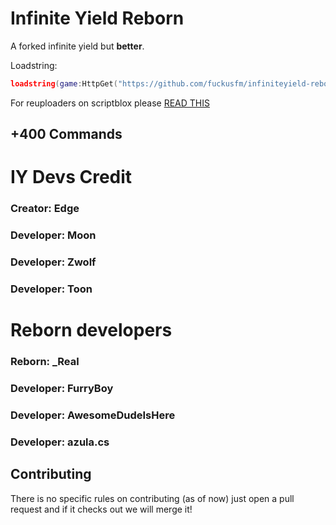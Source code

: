 # Infinite Yield Reborn
A forked infinite yield but **better**.

Loadstring:
```lua
loadstring(game:HttpGet("https://github.com/fuckusfm/infiniteyield-reborn/raw/master/source"))()
```
For reuploaders on scriptblox please [READ THIS](https://github.com/fuckusfm/infiniteyield-reborn/tree/scriptblox?tab=readme-ov-file#for-the-reuploaders-on-scriptblox-please-read-me)

## +400 Commands

# IY Devs Credit 
### Creator: Edge

### Developer: Moon
### Developer: Zwolf
### Developer: Toon

# Reborn developers
### Reborn: _Real

### Developer: FurryBoy
### Developer: AwesomeDudeIsHere
### Developer: azula.cs

## Contributing
There is no specific rules on contributing (as of now) just open a pull request and if it checks out we will merge it!
